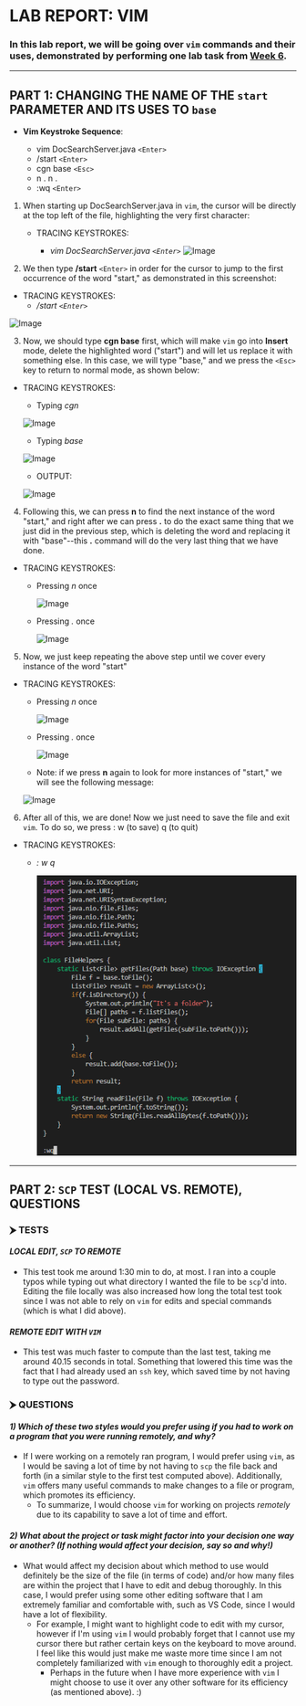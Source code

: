 # **LAB REPORT: VIM**

### In this lab report, we will be going over `vim` commands and their uses, demonstrated by performing one lab task from [Week 6](https://ucsd-cse15l-f22.github.io/week/week6/).

---

## **PART 1: CHANGING THE NAME OF THE `start` PARAMETER AND ITS USES TO `base`**

- **Vim Keystroke Sequence**: 

    * vim DocSearchServer.java `<Enter>`
    * /start `<Enter>`
    * cgn base `<Esc>`
    * n . n . 
    * :wq `<Enter>`

1) When starting up DocSearchServer.java in `vim`, the cursor will be directly at the top left of the file, highlighting the very first character: 
    * TRACING KEYSTROKES: 
    
        * *vim* *DocSearchServer.java* *`<Enter>`*
![Image](https://user-images.githubusercontent.com/114317681/204490469-2eac285c-3b01-4588-9d35-6e221fc43980.png)

2) We then type **/start** `<Enter>` in order for the cursor to jump to the first occurrence of the word "start," as demonstrated in this screenshot: 
* TRACING KEYSTROKES: 
    * */start* *`<Enter>`*

![Image](https://user-images.githubusercontent.com/114317681/204491625-219bb345-a4cd-46d1-9790-0db0f7da5265.png)

3) Now, we should type **cgn base** first, which will make `vim` go into **Insert** mode, delete the highlighted word ("start") and will let us replace it with something else. In this case, we will type "base," and we press the `<Esc>` key to return to normal mode, as shown below: 

* TRACING KEYSTROKES: 
    * Typing *cgn*
    
    ![Image](https://user-images.githubusercontent.com/114317681/204494748-29039b2d-a868-4e73-bff9-fecd194937a7.png)
    
    * Typing *base*

    ![Image](https://user-images.githubusercontent.com/114317681/204495034-51721288-a92f-4e79-9e1c-c10bf80ae801.png)

    * OUTPUT: 

    ![Image](https://user-images.githubusercontent.com/114317681/204495034-51721288-a92f-4e79-9e1c-c10bf80ae801.png)

4) Following this, we can press **n** to find the next instance of the word "start," and right after we can press **.** to do the exact same thing that we just did in the previous step, which is deleting the word and replacing it with "base"--this **.** command will do the very last thing that we have done. 

* TRACING KEYSTROKES: 

    * Pressing *n* once

        ![Image](https://user-images.githubusercontent.com/114317681/204497002-752c12b1-8d42-4014-ba53-e1afe4db07c0.png)

    * Pressing *.* once 

        ![Image](https://user-images.githubusercontent.com/114317681/204497449-613d9ab0-5f10-4a04-b24f-616847a274e4.png)


5) Now, we just keep repeating the above step until we cover every instance of the word "start"

* TRACING KEYSTROKES: 
    
    * Pressing *n* once

        ![Image](https://user-images.githubusercontent.com/114317681/204497790-df618d5b-7b7a-47bb-98d7-b07d96521600.png)

    * Pressing *.* once

        ![Image](https://user-images.githubusercontent.com/114317681/204497870-5e1ece23-2a58-4abc-b348-7bf07d6b4182.png)

    * Note: if we press **n** again to look for more instances of "start," we will see the following message: 

    ![Image](https://user-images.githubusercontent.com/114317681/204498608-4ccd42d1-ea61-4e9e-b17b-5b2d6c9f590d.png)


6) After all of this, we are done! Now we just need to save the file and exit `vim`. To do so, we press : w (to save) q (to quit)

* TRACING KEYSTROKES:
    * *:* *w* *q*

        ![Image](wq.png)
---

## **PART 2: `SCP` TEST (LOCAL VS. REMOTE), QUESTIONS** 

### **⮞ TESTS**
#### *LOCAL EDIT, `SCP` TO REMOTE*
* This test took me around 1:30 min to do, at most. I ran into a couple typos while typing out what directory I wanted the file to be `scp`'d into. Editing the file locally was also increased how long the total test took since I was not able to rely on `vim` for edits and special commands (which is what I did above).

#### *REMOTE EDIT WITH `VIM`*
* This test was much faster to compute than the last test, taking me around 40.15 seconds in total. Something that lowered this time was the fact that I had already used an `ssh` key, which saved time by not having to type out the password. 


### **⮞ QUESTIONS**

#### *1) Which of these two styles would you prefer using if you had to work on a program that you were running remotely, and why?*

- If I were working on a remotely ran program, I would prefer using `vim`, as I would be saving a lot of time by not having to `scp` the file back and forth (in a similar style to the first test computed above). Additionally, `vim` offers many useful commands to make changes to a file or program, which promotes its efficiency.
    * To summarize, I would choose `vim` for working on projects *remotely* due to its capability to save a lot of time and effort. 

#### *2) What about the project or task might factor into your decision one way or another? (If nothing would affect your decision, say so and why!)*

- What would affect my decision about which method to use would definitely be the size of the file (in terms of code) and/or how many files are within the project that I have to edit and debug thoroughly. In this case, I would prefer using some other editing software that I am extremely familiar and comfortable with, such as VS Code, since I would have a lot of flexibility. 
    * For example, I might want to highlight code to edit with my cursor, however if I'm using `vim` I would probably forget that I cannot use my cursor there but rather certain keys on the keyboard to move around. I feel like this would just make me waste more time since I am not completely familiarized with  `vim` enough to thoroughly edit a project. 
        * Perhaps in the future when I have more experience with `vim` I might choose to use it over any other software for its efficiency (as mentioned above). :)



